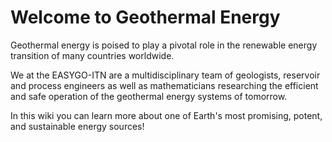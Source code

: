 # Welcome to Geothermal Energy

Geothermal energy is poised to play a pivotal role in the renewable energy transition of many countries worldwide. 

We at the EASYGO-ITN are a multidisciplinary team of geologists, reservoir and process engineers as well as mathematicians researching the efficient and safe operation of the geothermal energy 
systems of tomorrow.

In this wiki you can learn more about one of Earth's most promising, potent, and sustainable energy sources!

```{tableofcontents}
```
